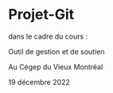 # Projet-Git

dans le cadre du cours :

Outil de gestion et de soutien

Au Cégep du Vieux Montréal

19 décembre 2022
